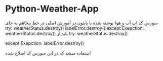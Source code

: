 # Python-Weather-App
سورس کد اپ آب و هوا نوشته شده با پایتون
در آموزش اصلی در خط پنجاهم به جای
try:
    weatherStatus.destroy()
    labelError.destroy()
 except Exepction:
    weatherStatus.destroy()
 باید از
 try:
    weatherStatus.destroy()
    
 except Exepction:
    labelError.destroy()
    
استفاده میشد که در این سورس کد اصلاح شده
 
